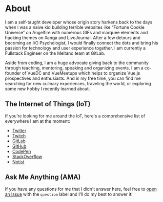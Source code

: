 # About

I am a self-taught developer whose origin story harkens back to the days when I was a naive kid building terrible websites like “Fortune Cookie Universe” on Angelfire with numerous GIFs and marquee elements and hacking themes on Xanga and LiveJournal. After a few detours and becoming an I/O Psychologist, I would finally connect the dots and bring his passion for technology and user experience together. I am currently a Fullstack Engineer on the Meltano team at GitLab.

Aside from coding, I am a huge advocate giving back to the community through teaching, mentoring, speaking and organizing events. I am a co-founder of VueDC and VueMeetups which helps to organize Vue.js prospectives and enthusiasts. And in my free time, you can find me searching for new culinary experiences, traveling the world, or exploring some new hobby I recently learned about.

## The Internet of Things (IoT)

If you're looking for me around the IoT, here's a comprehensive list of everywhere I am at the moment:

- [Twitter](https://twitter.com/bencodezen)
- [Twitch](https://www.twitch.tv/bencodezen)
- [GitLab](https://gitlab.com/bencodezen)
- [GitHub](https://github.com/bencodezen)
- [CodePen](https://codepen.io/bencodezen/)
- [StackOverflow](https://stackoverflow.com/users/5100020/bencodezen)
- [Notist](https://noti.st/bencodezen)

## Ask Me Anything (AMA)

If you have any questions for me that I didn't answer here, feel free to [open an Issue](https://gitlab.com/bencodezen/bencodezen/issues/new?issue) with the `question` label and I'll do my best to answer it! 
